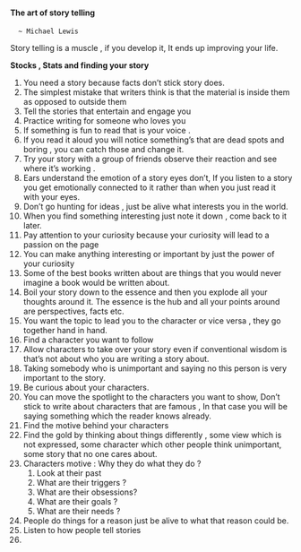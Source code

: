 #### The art of story telling
      ~ Michael Lewis

  Story telling is a muscle , if you develop it,   It ends up improving your life.


**Stocks , Stats and finding your story**

1. You need a story because facts don’t stick story does.
2. The simplest mistake that writers think is that the material is inside them as opposed to outside them 
3. Tell the stories that entertain and engage you 
4. Practice writing for someone who loves you
5. If something is fun to read that is your voice .
6. If you read it aloud you will notice something’s that are dead spots and boring , you can catch those and change it.
7. Try your story with a group of friends observe their reaction and see where it’s working .
8. Ears understand the emotion of a story eyes don’t, If you listen to a story you get emotionally connected to it rather than when you just read it with your eyes.
9. Don’t go hunting for ideas , just be alive what interests you in the world.
10. When you find something interesting just note it down , come back to it later.
11. Pay attention to your curiosity because your curiosity will lead to a passion on the page
12. You can make anything interesting or important by just the power of your curiosity 
13. Some of the best books written about are things that you would never imagine a book would be written about.
14. Boil your story down to the essence and then you explode all your thoughts around it. The essence is the hub and all your points around are perspectives, facts etc.
15. You want the topic to lead you to the character or vice versa , they go together hand in hand.
16. Find a character you want to follow
17. Allow characters to take over your story even if conventional wisdom is that’s not about who you are writing a story about.
18. Taking somebody who is unimportant and saying no this person is very important to the story.
19. Be curious about your characters.
20. You can move the spotlight to the characters you want to show, Don’t stick to write about characters that are famous , In that case you will be saying something which the reader knows already.
21. Find the motive behind your characters 
22. Find the gold by thinking about things differently , some view which is not expressed, some character which other people think unimportant, some story that no one cares about.
23. Characters motive : Why they do what they do ?
    1. Look at their past
    2. What are their triggers ?
    3. What are their obsessions?
    4. What are their goals ?
    5. What are their needs ?
24. People do things for a reason just be alive to what that reason could be.
25. Listen to how people tell stories
26. 